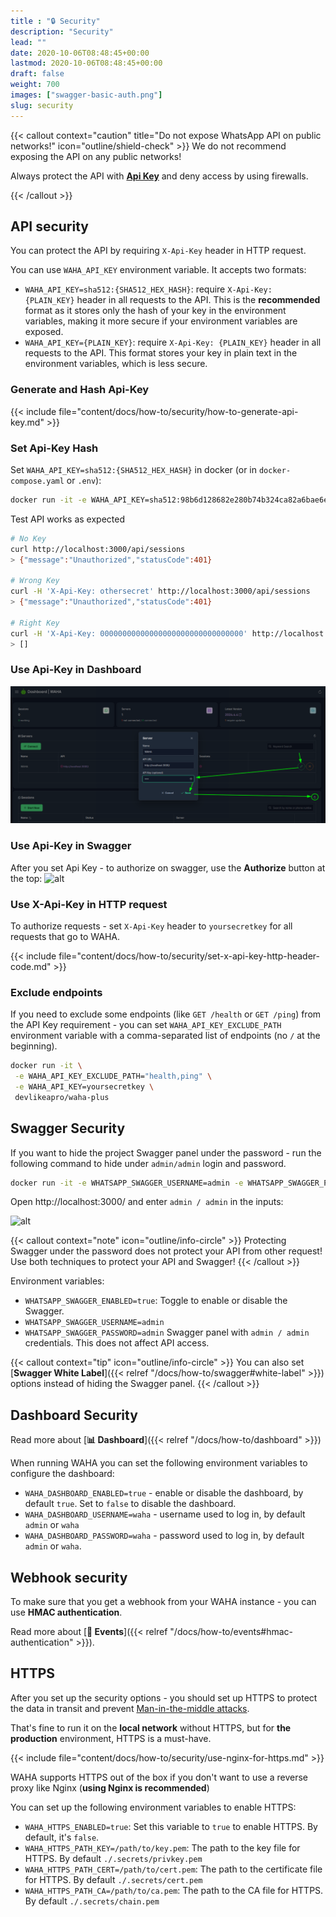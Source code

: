 ```yaml
---
title : "🔒 Security"
description: "Security"
lead: ""
date: 2020-10-06T08:48:45+00:00
lastmod: 2020-10-06T08:48:45+00:00
draft: false
weight: 700
images: ["swagger-basic-auth.png"]
slug: security
---
```


{{< callout context="caution" title="Do not expose WhatsApp API on public networks!" icon="outline/shield-check" >}}
We do not recommend exposing the API on any public networks!

Always protect the API with [**Api Key**](#api-security) and deny access by using firewalls.

{{< /callout >}}

## API security

You can protect the API by requiring `X-Api-Key` header in HTTP request. 

You can use `WAHA_API_KEY` environment variable. It accepts two formats:

- `WAHA_API_KEY=sha512:{SHA512_HEX_HASH}`: require `X-Api-Key: {PLAIN_KEY}` header in all requests to the API. This is the **recommended** format as it stores only the hash of your key in the environment variables, making it more secure if your environment variables are exposed.
- `WAHA_API_KEY={PLAIN_KEY}`: require `X-Api-Key: {PLAIN_KEY}` header in all requests to the API. This format stores your key in plain text in the environment variables, which is less secure.

### Generate and Hash Api-Key
{{< include file="content/docs/how-to/security/how-to-generate-api-key.md" >}}

### Set Api-Key Hash
Set
`WAHA_API_KEY=sha512:{SHA512_HEX_HASH}` in docker (or in `docker-compose.yaml` or `.env`):

```bash
docker run -it -e WAHA_API_KEY=sha512:98b6d128682e280b74b324ca82a6bae6e8a3f7174e0605bfd52eb9948fad8984854ec08f7652f32055c4a9f12b69add4850481d9503a7f2225501671d6124648 devlikeapro/waha-plus
```

Test API works as expected
```bash
# No Key
curl http://localhost:3000/api/sessions
> {"message":"Unauthorized","statusCode":401}

# Wrong Key
curl -H 'X-Api-Key: othersecret' http://localhost:3000/api/sessions
> {"message":"Unauthorized","statusCode":401}

# Right Key
curl -H 'X-Api-Key: 00000000000000000000000000000000' http://localhost:3000/api/sessions
> []
```

### Use Api-Key in Dashboard

![Dashboard with API Key](waha-dashboard-key.png)

### Use Api-Key in Swagger

After you set Api Key - to authorize on swagger, use the **Authorize** button at the top:
![alt](swagger-auth.png)

### Use X-Api-Key in HTTP request

To authorize requests - set `X-Api-Key` header to `yoursecretkey` for all requests that go to WAHA.

{{< include file="content/docs/how-to/security/set-x-api-key-http-header-code.md" >}}


### Exclude endpoints
If you need to exclude some endpoints (like `GET /health` or `GET /ping`) from the API Key requirement - you can
set `WAHA_API_KEY_EXCLUDE_PATH` environment variable with a comma-separated list of endpoints (no `/` at the beginning).

```bash
docker run -it \
 -e WAHA_API_KEY_EXCLUDE_PATH="health,ping" \
 -e WAHA_API_KEY=yoursecretkey \
 devlikeapro/waha-plus
```



## Swagger Security
If you want to hide the project Swagger panel under the password - run the following command to hide under `admin/admin`
login and password.

```bash
docker run -it -e WHATSAPP_SWAGGER_USERNAME=admin -e WHATSAPP_SWAGGER_PASSWORD=admin devlikeapro/waha-plus
```

Open http://localhost:3000/ and enter `admin / admin` in the inputs:

![alt](swagger-basic-auth.png)

{{< callout context="note" icon="outline/info-circle" >}}
Protecting Swagger under the password does not protect your API from other request! Use both techniques to protect your API and Swagger!
{{< /callout >}}

Environment variables:
- `WHATSAPP_SWAGGER_ENABLED=true`: Toggle to enable or disable the Swagger.
- `WHATSAPP_SWAGGER_USERNAME=admin`
- `WHATSAPP_SWAGGER_PASSWORD=admin`
  Swagger panel with `admin / admin` credentials. This does not affect API access.

{{< callout context="tip" icon="outline/info-circle" >}}
You can also set [**Swagger White Label**]({{< relref "/docs/how-to/swagger#white-label" >}})
options instead of hiding the Swagger panel.
{{< /callout >}}


## Dashboard Security
Read more about [**📊 Dashboard**]({{< relref "/docs/how-to/dashboard" >}})

When running WAHA you can set the following environment variables to configure the dashboard:
- `WAHA_DASHBOARD_ENABLED=true` - enable or disable the dashboard, by default `true`. Set to `false` to disable the dashboard.
- `WAHA_DASHBOARD_USERNAME=waha` - username used to log in, by default `admin` or `waha` 
- `WAHA_DASHBOARD_PASSWORD=waha` - password used to log in, by default `admin` or `waha`.


## Webhook security
To make sure that you get a webhook from your WAHA instance - you can use **HMAC authentication**.

Read more about
[**🔄 Events**]({{< relref "/docs/how-to/events#hmac-authentication" >}}).

## HTTPS
After you set up the security options - you should set up HTTPS to protect the data in transit and prevent [Man-in-the-middle attacks](https://en.wikipedia.org/wiki/Man-in-the-middle_attack).

That's fine to run it on the **local network** without HTTPS, but for **the production** environment, HTTPS is a must-have.

{{< include file="content/docs/how-to/security/use-nginx-for-https.md" >}}

WAHA supports HTTPS out of the box if you don't want to use a reverse proxy like Nginx (**using Nginx is recommended**)

You can set up the following environment variables to enable HTTPS:
- `WAHA_HTTPS_ENABLED=true`: Set this variable to `true` to enable HTTPS. By default, it's `false`.
- `WAHA_HTTPS_PATH_KEY=/path/to/key.pem`: The path to the key file for HTTPS. By default `./.secrets/privkey.pem`
- `WAHA_HTTPS_PATH_CERT=/path/to/cert.pem`: The path to the certificate file for HTTPS. By default `./.secrets/cert.pem`
- `WAHA_HTTPS_PATH_CA=/path/to/ca.pem`: The path to the CA file for HTTPS. By default `./.secrets/chain.pem`
